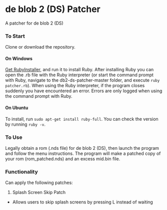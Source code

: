 # de blob 2 (DS) Patcher
A patcher for de blob 2 (DS)

### To Start
Clone or download the repository.
#### On Windows
[Get RubyInstaller](https://rubyinstaller.org/downloads/), and run it to install Ruby. After installing Ruby you can open the .rb file with the Ruby interpreter (or start the command prompt with Ruby, navigate to the db2-ds-patcher-master folder, and execute `ruby patcher.rb`). When using the Ruby interpreter, if the program closes suddenly you have encountered an error. Errors are only logged when using the command prompt with Ruby.
#### On Ubuntu
To install, run `sudo apt-get install ruby-full`. You can check the version by running `ruby -v`.

### To Use
Legally obtain a rom (.nds file) for de blob 2 (DS), then launch the program and follow the menu instructions. The program will make a patched copy of your rom (rom_patched.nds) and an excess mid.bin file.

### Functionality
Can apply the following patches:

1. Splash Screen Skip Patch
* Allows users to skip splash screens by pressing L instead of waiting
